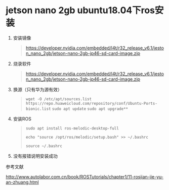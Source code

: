 # jetson nano 2gb ubuntu18.04下ros安装

1. 安装镜像

   > https://developer.nvidia.com/embedded/l4t/r32_release_v6.1/jeston_nano_2gb/jetson-nano-2gb-jp46-sd-card-image.zip

2. 烧录软件

   > https://developer.nvidia.com/embedded/l4t/r32_release_v6.1/jeston_nano_2gb/jetson-nano-2gb-jp46-sd-card-image.zip

3. 换源（只有华为源有效）

   > ```wget -O /etc/apt/sources.list https://repo.huaweicloud.com/repository/conf/Ubuntu-Ports-bionic.list```
   > ```sudo apt update```
   > ```sudo apt upgrade**```

4. 安装ROS

   > ```sudo apt install ros-melodic-desktop-full```
   >
   > ```echo "source /opt/ros/melodic/setup.bash" >> ~/.bashrc```
   >
   > ```source ~/.bashrc```

5. 没有报错说明安装成功



参考文献

http://www.autolabor.com.cn/book/ROSTutorials/chapter1/11-rosjian-jie-yu-an-zhuang.html